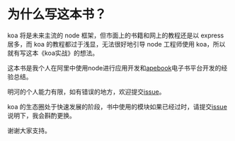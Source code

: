 # 为什么写这本书？

koa 将是未来主流的 node 框架，但市面上的书籍和网上的教程还是以 express 居多，而 koa 的教程都过于浅显，无法很好地引导 node 工程师使用 koa，所以就有写这本《koa实战》的想法。

这本书是我个人在阿里中使用node进行应用开发和[apebook](http://apebook.org)电子书平台开发的经验总结。

明河的个人能力有限，如有错误的地方，欢迎提交[issue](https://github.com/minghe/koa-book/issues)。

koa 的生态圈处于快速发展的阶段，书中使用的模块如果已经过时，请提交[issue](https://github.com/minghe/koa-book/issues)说明下，我会斟酌更换。

谢谢大家支持。
